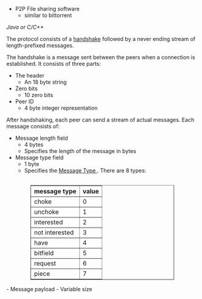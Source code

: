 - P2P File sharing software
	- similar to bittorrent

*Java or C/C++*

The protocol consists of a [handshake](Peer%20Behavior.md) followed by a never ending stream of length-prefixed messages. 

The handshake is a message sent between the peers when a connection is established. It consists of three parts:
- The header
	- An 18 byte string
- Zero bits
	- 10 zero bits
- Peer ID
	- 4 byte integer representation

After handshaking, each peer can send a stream of actual messages. Each message consists of:
- Message length field
	- 4 bytes
	- Specifies the length of the message in bytes
- Message type field
	- 1 byte
	- Specifies the [Message Type ](Message%20Type%20Overview.md). There are 8 types:
 <div style="overflow-x: auto; text-align: center;">
<table border="1" style="width: 75%; border-collapse: collapse; margin-left: auto; margin-right: auto">
<thead>
<tr>
<th>message type</th>
<th>value</th>

</tr>
</thead>
<tbody>
<tr>
<td>choke</td>
<td>0</td>
</tr>
<tr>
<td>unchoke</td>
<td>1</td>
</tr>
<tr>
<td>interested</td>
<td>2</td>
</tr>
<tr>
<td>not interested</td>
<td>3</td>
</tr>
<tr>
<td>have</td>
<td>4</td>
</tr>
<tr>
<td>bitfield</td>
<td>5</td>
</tr>
<tr>
<td>request</td>
<td>6</td>
</tr>
<tr>
<td>piece</td>
<td>7</td>
</tr>
<!-- Add more rows as needed -->
</tbody>
</table>
</div>
- Message payload
	- Variable size



